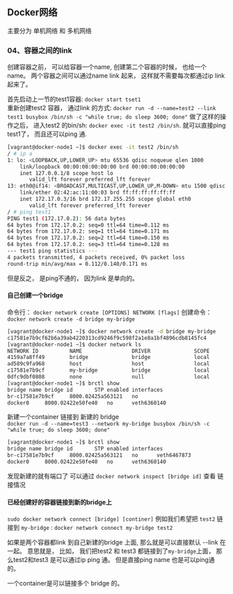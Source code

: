 ## Docker网络

主要分为 单机网络 和 多机网络

### <div id="class03-04">04、容器之间的link</div>
创建容器之前， 可以给容器一个name, 创建第二个容器的时候， 也给一个name。 两个容器之间可以通过name link 起来，
这样就不需要每次都通过ip link 起来了。 

首先启动上一节的test1容器: `docker start tset1`                   
重新创建test2 容器， 通过link 的方式: 
`docker run -d --name=test2 --link test1 busybox /bin/sh -c "while true; do sleep 3600; done"`
做了这样的操作之后， 进入test2 的bin/sh: `docker exec -it test2 /bin/sh`.
就可以直接ping test1了， 而且还可以ping 通.
```bash
[vagrant@docker-node1 ~]$ docker exec -it test2 /bin/sh
/ # ip a
1: lo: <LOOPBACK,UP,LOWER_UP> mtu 65536 qdisc noqueue qlen 1000
    link/loopback 00:00:00:00:00:00 brd 00:00:00:00:00:00
    inet 127.0.0.1/8 scope host lo
       valid_lft forever preferred_lft forever
13: eth0@if14: <BROADCAST,MULTICAST,UP,LOWER_UP,M-DOWN> mtu 1500 qdisc noqueue 
    link/ether 02:42:ac:11:00:03 brd ff:ff:ff:ff:ff:ff
    inet 172.17.0.3/16 brd 172.17.255.255 scope global eth0
       valid_lft forever preferred_lft forever
/ # ping test1
PING test1 (172.17.0.2): 56 data bytes
64 bytes from 172.17.0.2: seq=0 ttl=64 time=0.112 ms
64 bytes from 172.17.0.2: seq=1 ttl=64 time=0.171 ms
64 bytes from 172.17.0.2: seq=2 ttl=64 time=0.150 ms
64 bytes from 172.17.0.2: seq=3 ttl=64 time=0.128 ms
--- test1 ping statistics ---
4 packets transmitted, 4 packets received, 0% packet loss
round-trip min/avg/max = 0.112/0.140/0.171 ms
```

但是反之， 是ping不通的， 因为link 是单向的。 

#### 自己创建一个bridge
命令行： `docker network create [OPTIONS] NETWORK [flags]`
创建命令： `docker network create -d bridge my-bridge`
```bash
[vagrant@docker-node1 ~]$ docker network create -d bridge my-bridge
c17581e7b9cf62b6a39ab4220313cd9246f9c598f2a1e8a1bf4896cdb8145fc4
[vagrant@docker-node1 ~]$ docker network ls
NETWORK ID          NAME                DRIVER              SCOPE
4159a7a8ff49        bridge              bridge              local
ad589c9fa968        host                host                local
c17581e7b9cf        my-bridge           bridge              local
0dfc9dbf0808        none                null                local
[vagrant@docker-node1 ~]$ brctl show
bridge name	bridge id		STP enabled	interfaces
br-c17581e7b9cf		8000.02425a563121	no		
docker0		8000.02422e50fe40	no		veth6360140
```

新建一个container 链接到 新建的 bridge                        
`docker run -d --name=test3 --network my-bridge busybox /bin/sh -c "while true; do sleep 3600; done"`
```bash
[vagrant@docker-node1 ~]$ brctl show
bridge name	bridge id		STP enabled	interfaces
br-c17581e7b9cf		8000.02425a563121	no		veth6467873
docker0		8000.02422e50fe40	no		veth6360140
```
发现新建的就有端口了
可以通过 `docker network inspect [bridge id]` 查看 链接情况


#### 已经创建好的容器链接到新的bridge上
`sudo docker network connect [bridge] [continer]`
例如我们希望把 `test2` 链接到 `my-bridge` : `docker network connect my-bridge test2`

如果是两个容器都link 到自己新建的bridge 上面, 那么就是可以直接默认 --link 在一起。
意思就是， 比如， 我们把test2 和 test3 都链接到了`my-bridge`上面， 那么test2和test3 是可以通过ip ping 通。
但是直接ping name 也是可以ping通的。 

一个container是可以链接多个 bridge 的。 


### 






